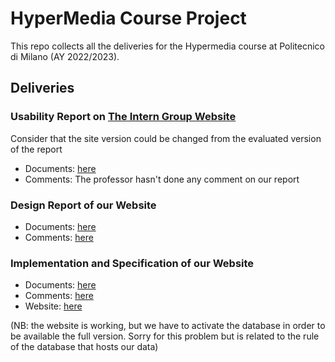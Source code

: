# HyperMedia Course Project

This repo collects all the deliveries for the Hypermedia course at Politecnico di Milano (AY 2022/2023).

## Deliveries

### Usability Report on [The Intern Group Website](https://www.theinterngroup.com/) 
Consider that the site version could be changed from the evaluated version of the report

- Documents: [here](https://stefanofossati.github.io/hypermedia-website/documents/usabilty_report_intern_group_website/DiMarco%2CFossati%2CMaffi%2CRomanini-USABILITY_Report-10-07-2023.pdf)
- Comments: The professor hasn't done any comment on our report

### Design Report of our Website
- Documents: [here](https://stefanofossati.github.io/hypermedia-website/documents/design_report/DiMarco%2CFossati%2CMaffi%2CRomanini-DESIGN_Report-10-07-2023.pdf)
- Comments: [here](https://github.com/stefanofossati/hypermedia-website/blob/docs/documents/design_report/Readme.md)

### Implementation and Specification of our Website
- Documents: [here](https://stefanofossati.github.io/hypermedia-website/documents/implementation_specification/Website_Project-HyperTugo-10-07-2023.pdf)
- Comments: [here](https://github.com/stefanofossati/hypermedia-website/blob/docs/documents/implementation_specification/Readme.md)
- Website: [here](https://hypermedia-website.vercel.app/)

(NB: the website is working, but we have to activate the database in order to be available the full version. Sorry for this problem but is related to the rule of the database that hosts our data)

